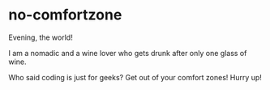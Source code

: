 # no-comfortzone
Evening, the world!

I am a nomadic and a wine lover who gets drunk after only one glass of wine.

Who said coding is just for geeks?
Get out of your comfort zones! Hurry up!
